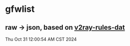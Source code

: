 # gfwlist
## raw -> json, based on [v2ray-rules-dat](https://github.com/Loyalsoldier/v2ray-rules-dat)
Thu Oct 31 12:00:54 AM CST 2024

